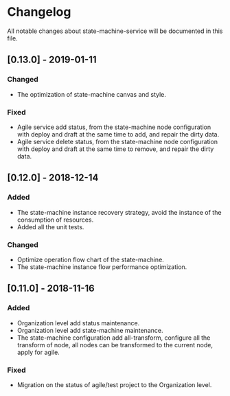 # Changelog
All notable changes about state-machine-service will be documented in this file.

## [0.13.0] - 2019-01-11

### Changed  

- The optimization of state-machine canvas and style.

### Fixed

- Agile service add status, from the state-machine node configuration with deploy and draft at the same time to add, and repair the dirty data.
- Agile service delete status, from the state-machine node configuration with deploy and draft at the same time to remove, and repair the dirty data.


## [0.12.0] - 2018-12-14

### Added

- The state-machine instance recovery strategy, avoid the instance of the consumption of resources.
- Added all the unit tests.

### Changed  

- Optimize operation flow chart of the state-machine.
- The state-machine instance flow performance optimization.


## [0.11.0] - 2018-11-16

### Added

- Organization level add status maintenance.
- Organization level add state-machine maintenance.
- The state-machine configuration add all-transform, configure all the transform of node, all nodes can be transformed to the current node, apply for agile.

### Fixed

- Migration on the status of agile/test project to the Organization level.
